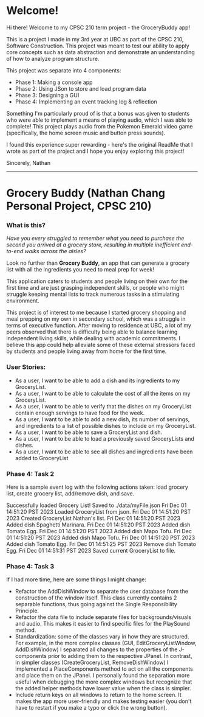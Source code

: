 # Welcome!
Hi there! Welcome to my CPSC 210 term project - the GroceryBuddy app!

This is a project I made in my 3rd year at UBC as part of the CPSC 210, Software Construction. This project was meant to
test our ability to apply core concepts such as data abstraction and demonstrate an understanding of how to analyze
program structure.

This project was separate into 4 components:
- Phase 1: Making a console app
- Phase 2: Using JSon to store and load program data
- Phase 3: Designing a GUI
- Phase 4: Implementing an event tracking log & reflection

Something I'm particularly proud of is that a bonus was given to students who were able to implement a means of playing
audio, which I was able to complete! This project plays audio from the Pokemon Emerald video game (specifically, the 
home screen music and button press sounds).

I found this experience super rewarding - here's the original ReadMe that I wrote as part of the project and I hope 
you enjoy exploring this project!

Sincerely,
Nathan

_____________________________________________________

# Grocery Buddy (Nathan Chang Personal Project, CPSC 210)

### What is this?
*Have you every struggled to remember what you need to purchase the second you arrived at a grocery store, resulting in
multiple inefficient end-to-end walks across the aisles?* 

Look no further than **Grocery Buddy**, an app that can generate a
grocery list with all the ingredients you need to meal prep for week!

This application caters to students and people living on their own for the first time and are just grasping independent
skills, or people who might struggle keeping mental lists to track numerous tasks in a stimulating environment.

This project is of interest to me because I started grocery shopping and meal prepping on my own in secondary school,
which was a struggle in terms of executive function. After moving to residence at UBC, a lot of my peers observed that
there is difficulty being able to balance learning independent living skills, while dealing with academic commitments.
I believe this app could help alleviate some of these external stressors faced by students and people living away from 
home for the first time.

### User Stories:
- As a user, I want to be able to add a dish and its ingredients to my GroceryList.
- As a user, I want to be able to calculate the cost of all the items on my GroceryList.
- As a user, I want to be able to verify that the dishes on my GroceryList contain enough servings to have food for the 
week.
- As a user, I want to be able to add a new dish, its number of servings, and ingredients to a list of possible dishes 
to include on my GroceryList.
- As a user, I want to be able to save a GroceryList and dish.
- As a user, I want to be able to load a previously saved GroceryLists and dishes.
- As a user, I want to be able to see all dishes and ingredients have been added to GroceryList
### Phase 4: Task 2
Here is a sample event log with the following actions taken: load grocery list, create grocery list, 
add/remove dish, and save.

Successfully loaded Grocery List!
Saved to ./data/myFile.json
Fri Dec 01 14:51:20 PST 2023
Loaded GroceryList from json.
Fri Dec 01 14:51:20 PST 2023
Created GroceryList Nathan's list.
Fri Dec 01 14:51:20 PST 2023
Added dish Spaghetti Marinara.
Fri Dec 01 14:51:20 PST 2023
Added dish Tomato Egg.
Fri Dec 01 14:51:20 PST 2023
Added dish Mapo Tofu.
Fri Dec 01 14:51:20 PST 2023
Added dish Mapo Tofu.
Fri Dec 01 14:51:20 PST 2023
Added dish Tomato Egg.
Fri Dec 01 14:51:25 PST 2023
Remove dish Tomato Egg.
Fri Dec 01 14:51:31 PST 2023
Saved current GroceryList to file.

### Phase 4: Task 3
If I had more time, here are some things I might change:
- Refactor the AddDishWindow to separate the user database from the construction of the window itself. This class 
currently contains 2 separable functions, thus going against the Single Responsibility Principle.
- Refactor the data file to include separate files for backgrounds/visuals and audio. This makes it easier to find
specific files for the PlaySound method.
- Standardization: some of the classes vary in how they are structured. For example, in the more complex classes 
(GUI, EditGroceryListWindow, AddDishWindow) I separated all changes to the properties of the J-components prior to
adding them to the respective JPanel. In contrast, in simpler classes (CreateGroceryList, RemoveDishWindow) I
implemented a PlaceComponents method to act on all the components and place them on the JPanel. I personally found
the separation more useful when debugging the more complex windows but recognize that the added helper methods have 
lower value when the class is simpler.
- Include return keys on all windows to return to the home screen. It makes the app more user-friendly and makes
testing easier (you don't have to restart if you make a typo or click the wrong button).